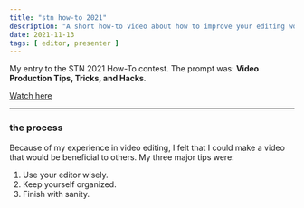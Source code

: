 ```yaml
---
title: "stn how-to 2021"
description: "A short how-to video about how to improve your editing workflow."
date: 2021-11-13
tags: [ editor, presenter ]
---
```

My entry to the STN 2021 How-To contest. The prompt was: **Video Production Tips, Tricks, and Hacks**.

[Watch here](https://youtu.be/naHeEzfsAnM)

<hr>

### the process

Because of my experience in video editing, I felt that I could make a video that would be beneficial to others. My three major tips were:

1. Use your editor wisely.
2. Keep yourself organized.
3. Finish with sanity.
